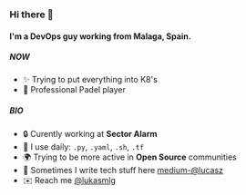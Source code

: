 ### Hi there 👋

#### I'm a DevOps guy working from Malaga, Spain.

##### NOW

- :sparkles: Trying to put everything into K8's
- :tennis: Professional Padel player

##### BIO

- :lock: Curently working at **Sector Alarm**
- :toolbox: I use daily: `.py`, `.yaml`, `.sh`, `.tf`
- :earth_africa: Trying to be more active in **Open Source** communities
- :microscope: Sometimes I write tech stuff here [medium-@lucasz](https://medium.com/@lucasz)
- :envelope: Reach me [@lukasmlg](https://twitter.com/lukasmlg)




<!--
**lucas-bonilla/lucas-bonilla** is a ✨ _special_ ✨ repository because its `README.md` (this file) appears on your GitHub profile.

Here are some ideas to get you started:

- 🔭 I’m currently working on ...
- 🌱 I’m currently learning ...
- 👯 I’m looking to collaborate on ...
- 🤔 I’m looking for help with ...
- 💬 Ask me about ...
- 📫 How to reach me: ...
- 😄 Pronouns: ...
- ⚡ Fun fact: ...
-->
